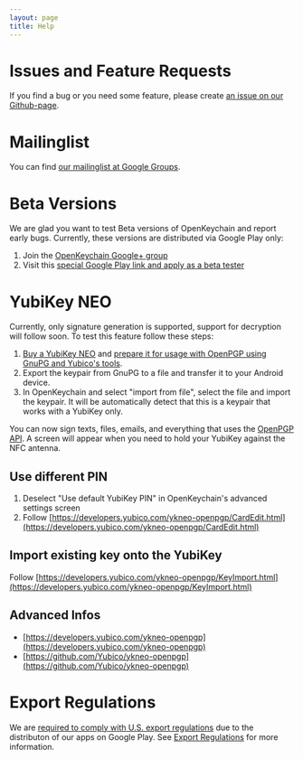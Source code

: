 ```yaml
---
layout: page
title: Help
---
```


# Issues and Feature Requests

If you find a bug or you need some feature, please create [an issue on our Github-page](https://github.com/open-keychain/open-keychain/issues).

# Mailinglist

You can find [our mailinglist at Google Groups](http://groups.google.com/d/forum/openpgp-keychain-dev).

# Beta Versions

We are glad you want to test Beta versions of OpenKeychain and report early bugs.
Currently, these versions are distributed via Google Play only:

 1. Join the [OpenKeychain Google+ group](https://plus.google.com/u/0/communities/100667924987940385351)
 2. Visit this [special Google Play link and apply as a beta tester](https://play.google.com/apps/testing/org.sufficientlysecure.keychain)
 
# YubiKey NEO

Currently, only signature generation is supported, support for decryption will follow soon. To test this feature follow these steps:

  1. [Buy a YubiKey NEO](http://www.yubico.com/support/resellers/) and [prepare it for usage with OpenPGP using GnuPG and Yubico's tools](http://www.yubico.com/2012/12/yubikey-neo-openpgp/).
  2. Export the keypair from GnuPG to a file and transfer it to your Android device.
  3. In OpenKeychain and select "import from file", select the file and import the keypair. It will be automatically detect that this is a keypair that works with a YubiKey only.

You can now sign texts, files, emails, and everything that uses the [OpenPGP API](http://www.openkeychain.org/apps/). A screen will appear when you need to hold your YubiKey against the NFC antenna.

## Use different PIN
  1. Deselect "Use default YubiKey PIN" in OpenKeychain's advanced settings screen
  2. Follow [https://developers.yubico.com/ykneo-openpgp/CardEdit.html](https://developers.yubico.com/ykneo-openpgp/CardEdit.html)

## Import existing key onto the YubiKey
Follow [https://developers.yubico.com/ykneo-openpgp/KeyImport.html](https://developers.yubico.com/ykneo-openpgp/KeyImport.html)

## Advanced Infos
  * [https://developers.yubico.com/ykneo-openpgp](https://developers.yubico.com/ykneo-openpgp)
  * [https://github.com/Yubico/ykneo-openpgp](https://github.com/Yubico/ykneo-openpgp)

# Export Regulations
We are [required to comply with U.S. export regulations](https://support.google.com/googleplay/android-developer/answer/113770) due to the distributon of our apps on Google Play.
See [Export Regulations](http://www.openkeychain.org/about/export-regulations) for more information.